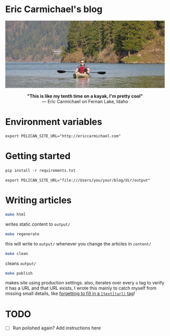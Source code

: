 Eric Carmichael's blog
======================

![Picture of Eric Carmichael](content/images/kayak.jpg)

<p style="text-align: center;"><b>"This is like my tenth time on a kayak, I'm pretty cool"</b> <br> &mdash; Eric Carmichael on Fernan Lake, Idaho</p>

Environment variables
=====================

```
export PELICAN_SITE_URL="http://ericcarmichael.com"
```

Getting started
===============

`pip install -r requirements.txt`

`export PELICAN_SITE_URL="file:///Users/you/your/blog/dir/output"`

Writing articles
================


```bash
make html
```

writes static content to `output/`

```bash
make regenerate
```
this will write to `output/` whenever you change the articles in `content/`

```bash
make clean
```
cleans `output/`

```bash
make publish
```

makes site using production settings. also, iterates over every `a` tag to 
verify it has a URL and that URL exists, I wrote this mainly to catch myself
from missing small details, like 
[forgetting to fill in a `[text](url)` tag](http://www.ericcarmichael.com/writing-my-first-python-package.html)!


# TODO

- [ ] Run polished again? Add instructions here
